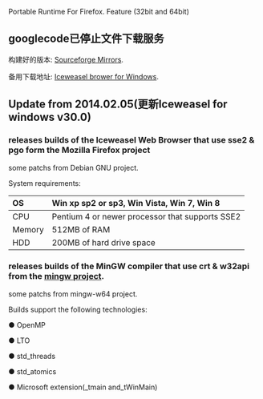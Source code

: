 Portable Runtime For Firefox.
Feature (32bit and 64bit)

## googlecode已停止文件下载服务 ##

构建好的版本:
[Sourceforge Mirrors](http://sourceforge.net/projects/libportable/files/).

备用下载地址:
[Iceweasel brower for Windows](http://pan.baidu.com/share/home?uk=691242735).


## Update from 2014.02.05(更新Iceweasel for windows v30.0) ##


### releases builds of the Iceweasel Web Browser that use sse2 & pgo form the  Mozilla Firefox project ###
some patchs from Debian GNU project.

System requirements:

|OS	   |Win xp sp2 or sp3, Win Vista, Win 7, Win 8       |
|:-----|:------------------------------------------------|
|CPU	   |Pentium 4 or newer processor that supports SSE2  |
|Memory   |512MB of RAM                                     |
|HDD	   |200MB of hard drive space                        |

### releases builds of the MinGW compiler that use crt & w32api from the [mingw project](http://www.mingw.org/). ###
some patchs from mingw-w64 project.

Builds support the following technologies:

●    OpenMP

●    LTO

●    std\_threads

●    std\_atomics

●    Microsoft extension(_tmain and_tWinMain)